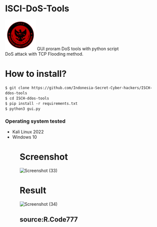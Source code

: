 # ISCI-DoS-Tools
<img src="https://github.com/Indonesia-Secret-Cyber-hackers/ISCH-ddos-tools/blob/main/assets/I.S.C.H.png?raw=true" width="100px">
GUI proram DoS tools with python script <br>
DoS attack with TCP Flooding method.

# How to install?

`$ git clone https://github.com/Indonesia-Secret-Cyber-hackers/ISCH-ddos-tools`
<br>
`$ cd ISCH-ddos-tools`
<br>
`$ pip install -r requirements.txt`
<br>
`$ python3 gui.py`

### Operating system tested

<ul>
  <li>
    Kali Linux 2022
  </li>
  <li>
    Windows 10
  </li>
<ul>

# Screenshot
![Screenshot (33)](https://i.imgur.com/V4iKkMn.png)
# Result
![Screenshot (34)](https://user-images.githubusercontent.com/92700881/199251879-ab45024c-d67e-4998-b57d-851cd221483e.png)

 ## source:R.Code777
